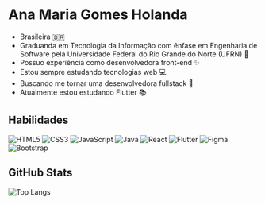 
# Ana Maria Gomes Holanda

- Brasileira 🇧🇷
- Graduanda em Tecnologia da Informação com ênfase em Engenharia de Software pela Universidade Federal do Rio Grande do Norte (UFRN) 📖
- Possuo experiência como desenvolvedora front-end ✨
- Estou sempre estudando tecnologias web 💻
- Buscando me tornar uma desenvolvedora fullstack 🚀
- Atualmente estou estudando Flutter 📚

## Habilidades

![HTML5](https://img.shields.io/badge/HTML5-000?style=for-the-badge&logo=html5)
![CSS3](https://img.shields.io/badge/CSS3-000?style=for-the-badge&logo=css3&logoColor=264CE4)
![JavaScript](https://img.shields.io/badge/JavaScript-000?style=for-the-badge&logo=javascript)
![Java](https://img.shields.io/badge/Java-000?style=for-the-badge&logo=java)
![React](https://img.shields.io/badge/React-000?style=for-the-badge&logo=react)
![Flutter](https://img.shields.io/badge/Flutter-000?style=for-the-badge&logo=flutter)
![Figma](https://img.shields.io/badge/Figma-000?style=for-the-badge&logo=figma)
![Bootstrap](https://img.shields.io/badge/Bootstrap-000?style=for-the-badge&logo=bootstrap)

## GitHub Stats
![Top Langs](https://github-readme-stats-git-masterrstaa-rickstaa.vercel.app/api/top-langs/?username=anamgholandadev&bg_color=000&border_color=30A3DC&title_color=E94D5F&text_color=FFF)

